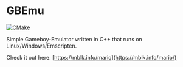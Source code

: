 # GBEmu

[![CMake](https://github.com/mblk/GBEmu/actions/workflows/cmake.yml/badge.svg)](https://github.com/mblk/GBEmu/actions/workflows/cmake.yml)

Simple Gameboy-Emulator written in C++ that runs on Linux/Windows/Emscripten.

Check it out here: [https://mblk.info/mario](https://mblk.info/mario/)
